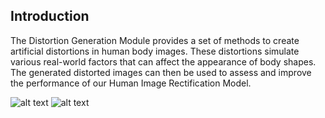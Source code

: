 ## Introduction

The Distortion Generation Module provides a set of methods to create artificial distortions in human body images. These distortions simulate various real-world factors that can affect the appearance of body shapes. The generated distorted images can then be used to assess and improve the performance of our Human Image Rectification Model.

![alt text](https://github.com/ArefMYTB/Distort_Rectification/blob/main/images/output_distorted_image.jpg)
![alt text](https://github.com/ArefMYTB/Distort_Rectification/blob/main/images/output_stretched_image.jpg)
